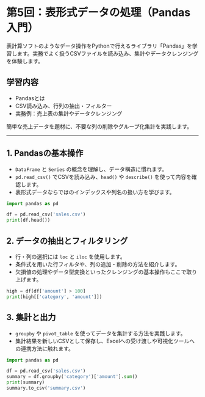 # 第5回：表形式データの処理（Pandas入門）

表計算ソフトのようなデータ操作をPythonで行えるライブラリ「Pandas」を学習します。実務でよく扱うCSVファイルを読み込み、集計やデータクレンジングを体験します。

## 学習内容

- Pandasとは
- CSV読み込み、行列の抽出・フィルター
- 実務例：売上表の集計やデータクレンジング

簡単な売上データを題材に、不要な列の削除やグループ化集計を実践します。

---

## 1. Pandasの基本操作

- `DataFrame` と `Series` の概念を理解し、データ構造に慣れます。
- `pd.read_csv()` でCSVを読み込み、`head()` や `describe()` を使って内容を確認します。
- 表形式データならではのインデックスや列名の扱い方を学びます。

```python
import pandas as pd

df = pd.read_csv('sales.csv')
print(df.head())
```

## 2. データの抽出とフィルタリング

- 行・列の選択には `loc` と `iloc` を使用します。
- 条件式を用いた行フィルタや、列の追加・削除の方法を紹介します。
- 欠損値の処理やデータ型変換といったクレンジングの基本操作もここで取り上げます。

```python
high = df[df['amount'] > 100]
print(high[['category', 'amount']])
```

## 3. 集計と出力

- `groupby` や `pivot_table` を使ってデータを集計する方法を実践します。
- 集計結果を新しいCSVとして保存し、Excelへの受け渡しや可視化ツールへの連携方法に触れます。

```python
import pandas as pd

df = pd.read_csv('sales.csv')
summary = df.groupby('category')['amount'].sum()
print(summary)
summary.to_csv('summary.csv')
```

